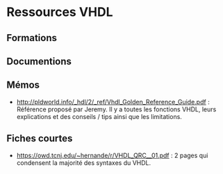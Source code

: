 # Ressources VHDL

## Formations

## Documentions

## Mémos

* http://pldworld.info/_hdl/2/_ref/Vhdl_Golden_Reference_Guide.pdf : Référence proposé par Jeremy. Il y a toutes les fonctions VHDL, leurs explications et des conseils / tips ainsi que les limitations.

## Fiches courtes

* https://owd.tcnj.edu/~hernande/r/VHDL_QRC__01.pdf : 2 pages qui condensent la majorité des syntaxes du VHDL.




